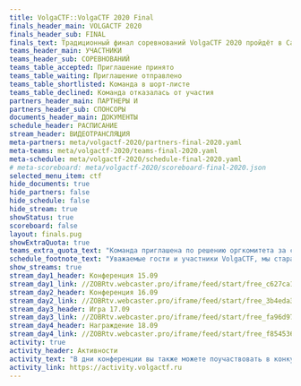 ```yaml
---
title: VolgaCTF::VolgaCTF 2020 Final
finals_header_main: VOLGACTF 2020
finals_header_sub: FINAL
finals_text: Традиционный финал соревнований VolgaCTF 2020 пройдёт в Самаре с 14 по 18 сентября 2020 года на базе отеля Holiday Inn
teams_header_main: УЧАСТНИКИ
teams_header_sub: СОРЕВНОВАНИЙ
teams_table_accepted: Приглашение принято
teams_table_waiting: Приглашение отправлено
teams_table_shortlisted: Команда в шорт-листе
teams_table_declined: Команда отказалась от участия
partners_header_main: ПАРТНЕРЫ И
partners_header_sub: СПОНСОРЫ
documents_header_main: ДОКУМЕНТЫ
schedule_header: РАСПИСАНИЕ
stream_header: ВИДЕОТРАНСЛЯЦИЯ
meta-partners: meta/volgactf-2020/partners-final-2020.yaml
meta-teams: meta/volgactf-2020/teams-final-2020.yaml
meta-schedule: meta/volgactf-2020/schedule-final-2020.yaml
# meta-scoreboard: meta/volgactf-2020/scoreboard-final-2020.json
selected_menu_item: ctf
hide_documents: true
hide_partners: false
hide_schedule: false
hide_stream: true
showStatus: true
scoreboard: false
layout: finals.pug
showExtraQuota: true
teams_extra_quota_text: "Команда приглашена по решению оргкомитета за счёт дополнительной квоты"
schedule_footnote_text: "Уважаемые гости и участники VolgaCTF, мы стараемся заботиться о вас. Поэтому надеемся, что вы тоже будете бережно относиться к своему здоровью и здоровью окружающих. Если вы почувствуете любое недомогание, оставайтесь дома и присоединяйтесь к нам онлайн."
show_streams: true
stream_day1_header: Конференция 15.09
stream_day1_link: //ZOBRtv.webcaster.pro/iframe/feed/start/free_c627ca1ca3f0edbf0356b5361190339e_hd/207_9745669101/9da30c988b3242cb9ff69e797b608809/4755585855?sr=443&type_id=&autostart=1&width=100%25&height=100%25&lang=ru
stream_day2_header: Конференция 16.09
stream_day2_link: //ZOBRtv.webcaster.pro/iframe/feed/start/free_3b4eda35b4e6283fccbbc27d6f11b40f_hd/207_192210973/e64ab3025869fc2eebc0b02a230e5580/4755909318?sr=443&type_id=&autostart=1&width=100%25&height=100%25&lang=ru
stream_day3_header: Игра 17.09
stream_day3_link: //ZOBRtv.webcaster.pro/iframe/feed/start/free_fa96d97a5ec1937035efd1150c76f2ca_hd/207_9025844826/125d00d9a4e67b4fb1344c6485f99eca/4755586078?sr=443&type_id=&autostart=1&width=100%25&height=100%25&lang=ru
stream_day4_header: Награждение 18.09
stream_day4_link: //ZOBRtv.webcaster.pro/iframe/feed/start/free_f8545369d3cb1568d23edf7ad75e6eac_hd/207_2264862720/cb5dcb7234d6e77bb17e40f67ec90297/4755586197?sr=443&type_id=&autostart=1&width=100%25&height=100%25&lang=ru
activity: true
activity_header: Активности
activity_text: "В дни конференции вы также можете поучаствовать в конкурсе! Время проведения: с 15.09 06:00 UTC (10:00 SAMT) по 16.09 18:00 UTC (22:00 SAMT)"
activity_link: https://activity.volgactf.ru
---
```

